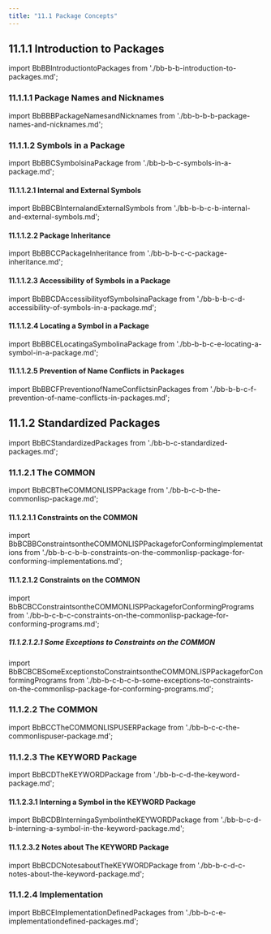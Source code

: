 ```yaml
---
title: "11.1 Package Concepts"
---
```


## 11.1.1 Introduction to Packages

import BbBBIntroductiontoPackages from './bb-b-b-introduction-to-packages.md';
<BbBBIntroductiontoPackages />
### 11.1.1.1 Package Names and Nicknames

import BbBBBPackageNamesandNicknames from './bb-b-b-b-package-names-and-nicknames.md';
<BbBBBPackageNamesandNicknames />
### 11.1.1.2 Symbols in a Package

import BbBBCSymbolsinaPackage from './bb-b-b-c-symbols-in-a-package.md';
<BbBBCSymbolsinaPackage />
#### 11.1.1.2.1 Internal and External Symbols

import BbBBCBInternalandExternalSymbols from './bb-b-b-c-b-internal-and-external-symbols.md';
<BbBBCBInternalandExternalSymbols />
#### 11.1.1.2.2 Package Inheritance

import BbBBCCPackageInheritance from './bb-b-b-c-c-package-inheritance.md';
<BbBBCCPackageInheritance />
#### 11.1.1.2.3 Accessibility of Symbols in a Package

import BbBBCDAccessibilityofSymbolsinaPackage from './bb-b-b-c-d-accessibility-of-symbols-in-a-package.md';
<BbBBCDAccessibilityofSymbolsinaPackage />
#### 11.1.1.2.4 Locating a Symbol in a Package

import BbBBCELocatingaSymbolinaPackage from './bb-b-b-c-e-locating-a-symbol-in-a-package.md';
<BbBBCELocatingaSymbolinaPackage />
#### 11.1.1.2.5 Prevention of Name Conflicts in Packages

import BbBBCFPreventionofNameConflictsinPackages from './bb-b-b-c-f-prevention-of-name-conflicts-in-packages.md';
<BbBBCFPreventionofNameConflictsinPackages />
## 11.1.2 Standardized Packages

import BbBCStandardizedPackages from './bb-b-c-standardized-packages.md';
<BbBCStandardizedPackages />
### 11.1.2.1 The COMMON

import BbBCBTheCOMMONLISPPackage from './bb-b-c-b-the-commonlisp-package.md';
<BbBCBTheCOMMONLISPPackage />
#### 11.1.2.1.1 Constraints on the COMMON

import BbBCBBConstraintsontheCOMMONLISPPackageforConformingImplementations from './bb-b-c-b-b-constraints-on-the-commonlisp-package-for-conforming-implementations.md';
<BbBCBBConstraintsontheCOMMONLISPPackageforConformingImplementations />
#### 11.1.2.1.2 Constraints on the COMMON

import BbBCBCConstraintsontheCOMMONLISPPackageforConformingPrograms from './bb-b-c-b-c-constraints-on-the-commonlisp-package-for-conforming-programs.md';
<BbBCBCConstraintsontheCOMMONLISPPackageforConformingPrograms />
##### 11.1.2.1.2.1 Some Exceptions to Constraints on the COMMON

import BbBCBCBSomeExceptionstoConstraintsontheCOMMONLISPPackageforConformingPrograms from './bb-b-c-b-c-b-some-exceptions-to-constraints-on-the-commonlisp-package-for-conforming-programs.md';
<BbBCBCBSomeExceptionstoConstraintsontheCOMMONLISPPackageforConformingPrograms />
### 11.1.2.2 The COMMON

import BbBCCTheCOMMONLISPUSERPackage from './bb-b-c-c-the-commonlispuser-package.md';
<BbBCCTheCOMMONLISPUSERPackage />
### 11.1.2.3 The KEYWORD Package

import BbBCDTheKEYWORDPackage from './bb-b-c-d-the-keyword-package.md';
<BbBCDTheKEYWORDPackage />
#### 11.1.2.3.1 Interning a Symbol in the KEYWORD Package

import BbBCDBInterningaSymbolintheKEYWORDPackage from './bb-b-c-d-b-interning-a-symbol-in-the-keyword-package.md';
<BbBCDBInterningaSymbolintheKEYWORDPackage />
#### 11.1.2.3.2 Notes about The KEYWORD Package

import BbBCDCNotesaboutTheKEYWORDPackage from './bb-b-c-d-c-notes-about-the-keyword-package.md';
<BbBCDCNotesaboutTheKEYWORDPackage />
### 11.1.2.4 Implementation

import BbBCEImplementationDefinedPackages from './bb-b-c-e-implementationdefined-packages.md';
<BbBCEImplementationDefinedPackages />
